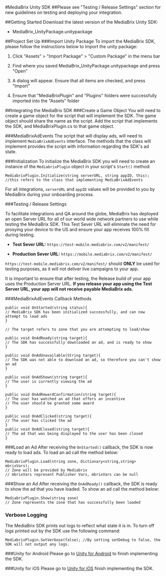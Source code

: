 #MediaBrix Unity SDK
##Please see "Testing / Release Settings" section for new guidelines on testing and deploying your integration.

##Getting Started
Download the latest version of the MediaBrix Unity SDK: 
* MediaBrix_UnityPackage.unitypackage

##Project Set Up
###Import Unity Package
To import the MediaBrix SDK, please follow the instructions below to import the unity package:

1. Click "Assets" > "Import Package" > "Custom Package" in the menu bar

2. Find where you saved MediaBrix_UnityPackage.unitypackage and press "Open"

3. A dialog will appear. Ensure that all items are checked, and press "Import"

4. Ensure that "MediaBrixPlugin" and "Plugins" folders were successfully imported into the "Assets" folder

##Integrating the MediaBrix SDK
###Create a Game Object
You will need to create a game object for the script that will implement the SDK. The game object should share the name as the script. Add the script that implements the SDK, and MediaBrixPlugin.cs to that game object.

###MediaBrixAdEvents
The script that will display ads, will need to implement `MediaBrixAdEvents` interface. The methods that the class will implement provides the script with information regarding the SDK's ad state.

###Initialization
To initialize the MediaBrix SDK you will need to create an instance of the `MediabrixPlugin` object in your script's `Start()` method:
```
MediabrixPlugin.Initialize(string serverURL, string appID, this); 
//this refers to the class that implementing MediaBrixAdEvents
```
For all integrations, `serverURL` and `appID` values will be provided to you by MediaBrix during your onboarding process.

###Testing / Release Settings

To facilitate integrations and QA around the globe, MediaBrix has deployed an open Server URL for all of our world wide network partners to use while testing the MediaBrix SDK. This Test Sever URL will eliminate the need for proxying your device to the US and ensure your app receives 100% fill during testing.

* **Test Sever URL:** `https://test-mobile.mediabrix.com/v2/manifest/`

* **Production Sever URL:** `https://mobile.mediabrix.com/v2/manifest/`

`https://test-mobile.mediabrix.com/v2/manifest/` should **ONLY** be used for testing purposes, as it will not deliver live campaigns to your app.

It is important to ensure that after testing, the Release build of your app uses the Production Server URL. **If you release your app using the Test Server URL, your app will not receive payable MediaBrix ads.**

###MediaBrixAdEvents Callback Methods
```
public void OnStarted(string status){
// MediaBrix SDK has been initialized successfully, and can now attempt to load ads
}
  
// The target refers to zone that you are attempting to load/show

public void OnAdReady(string target){
// The SDK has successfully downloaded an ad, and is ready to show
}

public void OnAdUnavailable(String target){
// The SDK was not able to download an ad, so therefore you can't show an ad
}

public void OnAdShown(string target){
// The user is currently viewing the ad
}

public void OnAdRewardConfirmation(string target){
// The user has watched an ad that offers an incentive
// The user should be granted some award
}

public void OnAdClicked(string target){
// The user has clicked the ad
}
public void OnAdClosed(string target){
// The ad that was being displayed to the user has been closed
}
```

###Load an Ad
After receiving the `OnStarted()` callback, the SDK is now ready to load ads. To load an ad call the method below:
```
MediabrixPlugin.Load(string zone, Dictionary<string,string> mbrixVars);
// Zone will be provided by Mediabrix
// mbrixVars represent Publisher Vars, mbrixVars can be null
```

###Show an Ad
After receiving the `OnAdReady()` callback, the SDK is ready to show the ad that you have loaded. To show an ad call the method below:
```
MediabrixPlugin.Show(string zone)
// Zone represents the zone that has successfully been loaded
```

### Verbose Logging
The MediaBrix SDK prints out logs to reflect what state it is in. To turn off logs printed out by the SDK use the following command:
```
MediabrixPlugin.SetVerbose(false); //By setting setDebug to false, the SDK will not output any logs. 
```

###Unity for Android
Please go to [Unity for Android](https://github.com/mediabrix/mediabrix-unity-sdk/wiki/Android-for-Unity) to finish implementing the SDK.

###Unity for iOS
Please go to [Unity for iOS](https://github.com/mediabrix/mediabrix-unity-sdk/wiki/iOS-for-Unity) finish implementing the SDK.
